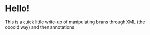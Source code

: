 # Hello! 

This is a quick little write-up of manipulating beans through XML (the oooold way) and then annotations
